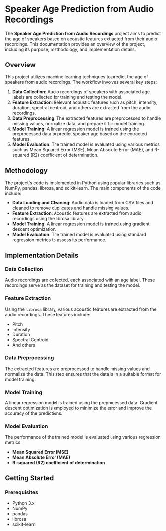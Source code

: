 # Speaker Age Prediction from Audio Recordings

The **Speaker Age Prediction from Audio Recordings** project aims to predict the age of speakers based on acoustic features extracted from their audio recordings. This documentation provides an overview of the project, including its purpose, methodology, and implementation details.

## Overview

This project utilizes machine learning techniques to predict the age of speakers from audio recordings. The workflow involves several key steps:

1. **Data Collection**: Audio recordings of speakers with associated age labels are collected for training and testing the model.
2. **Feature Extraction**: Relevant acoustic features such as pitch, intensity, duration, spectral centroid, and others are extracted from the audio recordings.
3. **Data Preprocessing**: The extracted features are preprocessed to handle missing values, normalize data, and prepare it for model training.
4. **Model Training**: A linear regression model is trained using the preprocessed data to predict speaker age based on the extracted features.
5. **Model Evaluation**: The trained model is evaluated using various metrics such as Mean Squared Error (MSE), Mean Absolute Error (MAE), and R-squared (R2) coefficient of determination.

## Methodology

The project's code is implemented in Python using popular libraries such as NumPy, pandas, librosa, and scikit-learn. The main components of the code include:

- **Data Loading and Cleaning**: Audio data is loaded from CSV files and cleaned to remove duplicates and handle missing values.
- **Feature Extraction**: Acoustic features are extracted from audio recordings using the librosa library.
- **Model Training**: A linear regression model is trained using gradient descent optimization.
- **Model Evaluation**: The trained model is evaluated using standard regression metrics to assess its performance.

## Implementation Details

### Data Collection

Audio recordings are collected, each associated with an age label. These recordings serve as the dataset for training and testing the model.

### Feature Extraction

Using the `librosa` library, various acoustic features are extracted from the audio recordings. These features include:

- Pitch
- Intensity
- Duration
- Spectral Centroid
- And others

### Data Preprocessing

The extracted features are preprocessed to handle missing values and normalize the data. This step ensures that the data is in a suitable format for model training.

### Model Training

A linear regression model is trained using the preprocessed data. Gradient descent optimization is employed to minimize the error and improve the accuracy of the predictions.

### Model Evaluation

The performance of the trained model is evaluated using various regression metrics:

- **Mean Squared Error (MSE)**
- **Mean Absolute Error (MAE)**
- **R-squared (R2) coefficient of determination**

## Getting Started

### Prerequisites

- Python 3.x
- NumPy
- pandas
- librosa
- scikit-learn
